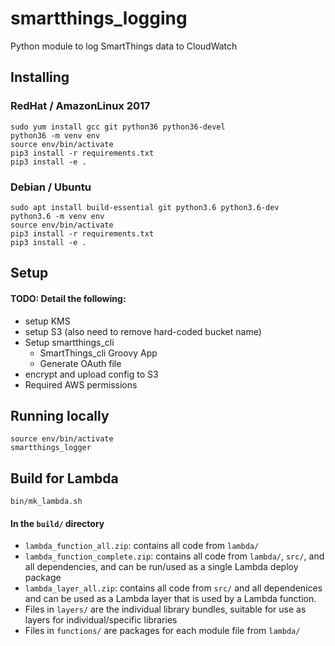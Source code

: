 # smartthings_logging
Python module to log SmartThings data to CloudWatch

## Installing

### RedHat / AmazonLinux 2017

```
sudo yum install gcc git python36 python36-devel
python36 -m venv env
source env/bin/activate
pip3 install -r requirements.txt
pip3 install -e .
```

### Debian / Ubuntu

```
sudo apt install build-essential git python3.6 python3.6-dev
python3.6 -m venv env
source env/bin/activate
pip3 install -r requirements.txt
pip3 install -e .
```

## Setup

#### TODO: Detail the following:
  * setup KMS
  * setup S3 (also need to remove hard-coded bucket name)
  * Setup smartthings\_cli
    * SmartThings\_cli Groovy App
    * Generate OAuth file
  * encrypt and upload config to S3
  * Required AWS permissions

## Running locally

```
source env/bin/activate
smartthings_logger
```

## Build for Lambda

```
bin/mk_lambda.sh
```

#### In the `build/` directory
* `lambda_function_all.zip`: contains all code from `lambda/`
* `lambda_function_complete.zip`: contains all code from `lambda/`, `src/`, and all dependencies, and can be run/used as a single Lambda deploy package
* `lambda_layer_all.zip`: contains all code from `src/` and all dependenices and can be used as a Lambda layer that is used by a Lambda function.
* Files in `layers/` are the individual library bundles, suitable for use as layers for individual/specific libraries
* Files in `functions/` are packages for each module file from `lambda/`
